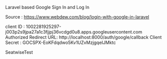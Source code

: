 Laravel based Google Sign In and Log In

Source : https://www.webdew.com/blog/login-with-google-in-laravel

client ID : 1002281925297-j003p2s9jpa27a1c3fjjpj36vcdgd0u8.apps.googleusercontent.com
Authorized Redirect URL: http://localhost:8000/auth/google/callback
Client Secret : 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

SeatwiseTest